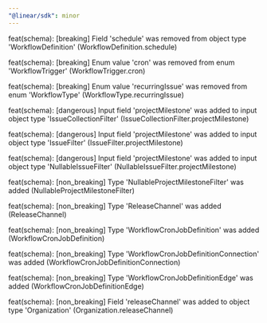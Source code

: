 ```yaml
---
"@linear/sdk": minor
---
```



feat(schema): [breaking] Field 'schedule' was removed from object type 'WorkflowDefinition' (WorkflowDefinition.schedule)

feat(schema): [breaking] Enum value 'cron' was removed from enum 'WorkflowTrigger' (WorkflowTrigger.cron)

feat(schema): [breaking] Enum value 'recurringIssue' was removed from enum 'WorkflowType' (WorkflowType.recurringIssue)

feat(schema): [dangerous] Input field 'projectMilestone' was added to input object type 'IssueCollectionFilter' (IssueCollectionFilter.projectMilestone)

feat(schema): [dangerous] Input field 'projectMilestone' was added to input object type 'IssueFilter' (IssueFilter.projectMilestone)

feat(schema): [dangerous] Input field 'projectMilestone' was added to input object type 'NullableIssueFilter' (NullableIssueFilter.projectMilestone)

feat(schema): [non_breaking] Type 'NullableProjectMilestoneFilter' was added (NullableProjectMilestoneFilter)

feat(schema): [non_breaking] Type 'ReleaseChannel' was added (ReleaseChannel)

feat(schema): [non_breaking] Type 'WorkflowCronJobDefinition' was added (WorkflowCronJobDefinition)

feat(schema): [non_breaking] Type 'WorkflowCronJobDefinitionConnection' was added (WorkflowCronJobDefinitionConnection)

feat(schema): [non_breaking] Type 'WorkflowCronJobDefinitionEdge' was added (WorkflowCronJobDefinitionEdge)

feat(schema): [non_breaking] Field 'releaseChannel' was added to object type 'Organization' (Organization.releaseChannel)